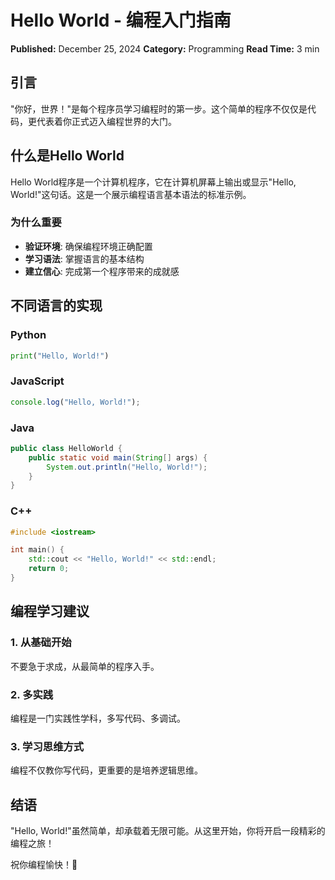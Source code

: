 # Hello World - 编程入门指南

**Published:** December 25, 2024
**Category:** Programming
**Read Time:** 3 min

## 引言

"你好，世界！"是每个程序员学习编程时的第一步。这个简单的程序不仅仅是代码，更代表着你正式迈入编程世界的大门。

## 什么是Hello World

Hello World程序是一个计算机程序，它在计算机屏幕上输出或显示"Hello, World!"这句话。这是一个展示编程语言基本语法的标准示例。

### 为什么重要

- **验证环境**: 确保编程环境正确配置
- **学习语法**: 掌握语言的基本结构
- **建立信心**: 完成第一个程序带来的成就感

## 不同语言的实现

### Python
```python
print("Hello, World!")
```

### JavaScript
```javascript
console.log("Hello, World!");
```

### Java
```java
public class HelloWorld {
    public static void main(String[] args) {
        System.out.println("Hello, World!");
    }
}
```

### C++
```cpp
#include <iostream>

int main() {
    std::cout << "Hello, World!" << std::endl;
    return 0;
}
```

## 编程学习建议

### 1. 从基础开始
不要急于求成，从最简单的程序入手。

### 2. 多实践
编程是一门实践性学科，多写代码、多调试。

### 3. 学习思维方式
编程不仅教你写代码，更重要的是培养逻辑思维。

## 结语

"Hello, World!"虽然简单，却承载着无限可能。从这里开始，你将开启一段精彩的编程之旅！

祝你编程愉快！🚀
